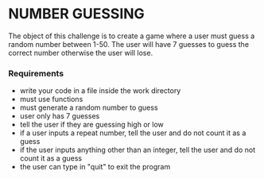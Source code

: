 # NUMBER GUESSING
The object of this challenge is to create a game where
a user must guess a random number between 1-50. The user will have
7 guesses to guess the correct number otherwise the user will lose.

### Requirements
* write your code in a file inside the work directory
* must use functions
* must generate a random number to guess
* user only has 7 guesses
* tell the user if they are guessing high or low
* if a user inputs a repeat number, tell the user and do not count it as a guess
* if the user inputs anything other than an integer, tell the user and do not count it as a guess
* the user can type in "quit" to exit the program
